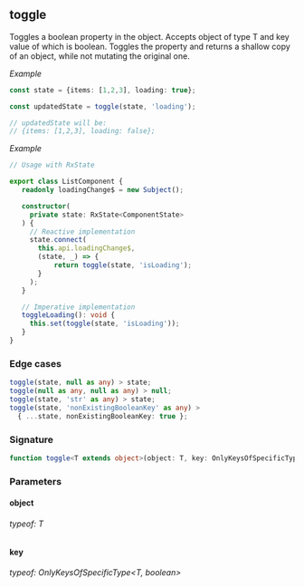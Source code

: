 ## toggle

Toggles a boolean property in the object.
Accepts object of type T and key value of which is boolean.
Toggles the property and returns a shallow copy of an object, while not mutating the original one.

_Example_

```TypeScript
const state = {items: [1,2,3], loading: true};

const updatedState = toggle(state, 'loading');

// updatedState will be:
// {items: [1,2,3], loading: false};
```

_Example_

```TypeScript
// Usage with RxState

export class ListComponent {
   readonly loadingChange$ = new Subject();

   constructor(
     private state: RxState<ComponentState>
   ) {
     // Reactive implementation
     state.connect(
       this.api.loadingChange$,
       (state, _) => {
           return toggle(state, 'isLoading');
       }
     );
   }

   // Imperative implementation
   toggleLoading(): void {
     this.set(toggle(state, 'isLoading'));
   }
}
```

### Edge cases

```typescript
toggle(state, null as any) > state;
toggle(null as any, null as any) > null;
toggle(state, 'str' as any) > state;
toggle(state, 'nonExistingBooleanKey' as any) >
  { ...state, nonExistingBooleanKey: true };
```

### Signature

```TypeScript
function toggle<T extends object>(object: T, key: OnlyKeysOfSpecificType<T, boolean>): T
```

### Parameters

#### object

###### typeof: T

#### key

###### typeof: OnlyKeysOfSpecificType&#60;T, boolean&#62;
